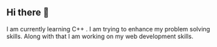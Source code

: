 ## Hi there 👋

I am currently learning C++ .
I am trying to enhance my problem solving skills.
Along with that I am working on my web development skills.
